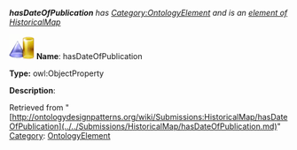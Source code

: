 ___hasDateOfPublication__ has [Category:OntologyElement](../../Category/OntologyElement.md "Category:OntologyElement") and is an [element of](../../Property/ElementOf.md "Property:ElementOf") [HistoricalMap](../../Submissions/HistoricalMap.md "Submissions:HistoricalMap")_


  




[![ObjectProperty](../../images/thumb/c/c3/ObjectProperty.gif/45px-ObjectProperty.gif)](../../Image/ObjectProperty.gif.md "ObjectProperty")
__Name__: hasDateOfPublication 


__Type:__ owl:ObjectProperty 


__Description__: 





Retrieved from "[http://ontologydesignpatterns.org/wiki/Submissions:HistoricalMap/hasDateOfPublication](../../Submissions/HistoricalMap/hasDateOfPublication.md)"
 [Category](http://ontologydesignpatterns.org/wiki/Special:Categories "Special:Categories"): [OntologyElement](../../Category/OntologyElement.md "Category:OntologyElement")